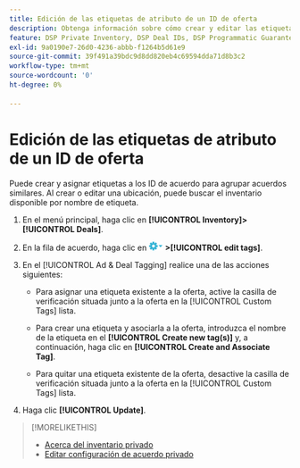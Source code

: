 ```yaml
---
title: Edición de las etiquetas de atributo de un ID de oferta
description: Obtenga información sobre cómo crear y editar las etiquetas de atributos para un ID de oferta.
feature: DSP Private Inventory, DSP Deal IDs, DSP Programmatic Guaranteed Deals
exl-id: 9a0190e7-26d0-4236-abbb-f1264b5d61e9
source-git-commit: 39f491a39bdc9d8dd820eb4c69594dda71d8b3c2
workflow-type: tm+mt
source-wordcount: '0'
ht-degree: 0%

---
```


# Edición de las etiquetas de atributo de un ID de oferta

Puede crear y asignar etiquetas a los ID de acuerdo para agrupar acuerdos similares. Al crear o editar una ubicación, puede buscar el inventario disponible por nombre de etiqueta.

1. En el menú principal, haga clic en **[!UICONTROL Inventory]>[!UICONTROL Deals]**.

1. En la fila de acuerdo, haga clic en ![Menú Opciones](/help/dsp/assets/options-menu.png) **>[!UICONTROL edit tags]**.

1. En el [!UICONTROL Ad & Deal Tagging] realice una de las acciones siguientes:

   * Para asignar una etiqueta existente a la oferta, active la casilla de verificación situada junto a la oferta en la [!UICONTROL Custom Tags] lista.

   * Para crear una etiqueta y asociarla a la oferta, introduzca el nombre de la etiqueta en el **[!UICONTROL Create new tag(s)]** y, a continuación, haga clic en **[!UICONTROL Create and Associate Tag]**.

   * Para quitar una etiqueta existente de la oferta, desactive la casilla de verificación situada junto a la oferta en la [!UICONTROL Custom Tags] lista.

1. Haga clic **[!UICONTROL Update]**.

>[!MORELIKETHIS]
>
>* [Acerca del inventario privado](private-inventory-about.md)
>* [Editar configuración de acuerdo privado](/help/dsp/inventory/deal-id-edit.md)

